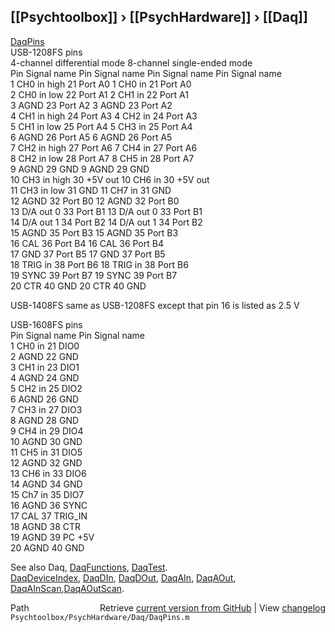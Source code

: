 ## [[Psychtoolbox]] &#8250; [[PsychHardware]] &#8250; [[Daq]]

 [DaqPins](DaqPins)   
 USB-1208FS pins   
 4-channel differential mode         8-channel single-ended mode  
 Pin Signal name  Pin Signal name    Pin Signal name  Pin Signal name  
  1  CH0 in high  21  Port A0         1  CH0 in       21  Port A0  
  2  CH0 in low   22  Port A1         2  CH1 in       22  Port A1  
  3  AGND         23  Port A2         3  AGND         23  Port A2  
  4  CH1 in high  24  Port A3         4  CH2 in       24  Port A3  
  5  CH1 in low   25  Port A4         5  CH3 in       25  Port A4  
  6  AGND         26  Port A5         6  AGND         26  Port A5  
  7  CH2 in high  27  Port A6         7  CH4 in       27  Port A6  
  8  CH2 in low   28  Port A7         8  CH5 in       28  Port A7  
  9  AGND         29  GND             9  AGND         29  GND  
 10  CH3 in high  30  +5V out        10  CH6 in       30  +5V out  
 11  CH3 in low   31  GND            11  CH7 in       31  GND  
 12  AGND         32  Port B0        12  AGND         32  Port B0  
 13  D/A out 0    33  Port B1        13  D/A out 0    33  Port B1  
 14  D/A out 1    34  Port B2        14  D/A out 1    34  Port B2  
 15  AGND         35  Port B3        15  AGND         35  Port B3  
 16  CAL          36  Port B4        16  CAL          36  Port B4  
 17  GND          37  Port B5        17  GND          37  Port B5  
 18  TRIG in      38  Port B6        18  TRIG in      38  Port B6  
 19  SYNC         39  Port B7        19  SYNC         39  Port B7  
 20  CTR          40  GND            20  CTR          40  GND  
  
USB-1408FS same as USB-1208FS except that pin 16 is listed as 2.5 V   
  
 USB-1608FS pins   
 Pin Signal name  Pin Signal name  
  1  CH0 in       21  DIO0  
  2  AGND         22  GND  
  3  CH1 in       23  DIO1  
  4  AGND         24  GND  
  5  CH2 in       25  DIO2  
  6  AGND         26  GND  
  7  CH3 in       27  DIO3  
  8  AGND         28  GND  
  9  CH4 in       29  DIO4  
 10  AGND         30  GND  
 11  CH5 in       31  DIO5  
 12  AGND         32  GND  
 13  CH6 in       33  DIO6  
 14  AGND         34  GND  
 15  Ch7 in       35  DIO7  
 16  AGND         36  SYNC  
 17  CAL          37  TRIG\_IN  
 18  AGND         38  CTR  
 19  AGND         39  PC +5V  
 20  AGND         40  GND  
  
 See also Daq, [DaqFunctions](DaqFunctions), [DaqTest](DaqTest).  
 [DaqDeviceIndex](DaqDeviceIndex), [DaqDIn](DaqDIn), [DaqDOut](DaqDOut), [DaqAIn](DaqAIn), [DaqAOut](DaqAOut), [DaqAInScan](DaqAInScan),[DaqAOutScan](DaqAOutScan).  




<div class="code_header" style="text-align:right;">
  <span style="float:left;">Path&nbsp;&nbsp;</span> <span class="counter">Retrieve <a href=
  "https://raw.github.com/Psychtoolbox-3/Psychtoolbox-3/beta/Psychtoolbox/PsychHardware/Daq/DaqPins.m">current version from GitHub</a> | View <a href=
  "https://github.com/Psychtoolbox-3/Psychtoolbox-3/commits/beta/Psychtoolbox/PsychHardware/Daq/DaqPins.m">changelog</a></span>
</div>
<div class="code">
  <code>Psychtoolbox/PsychHardware/Daq/DaqPins.m</code>
</div>


